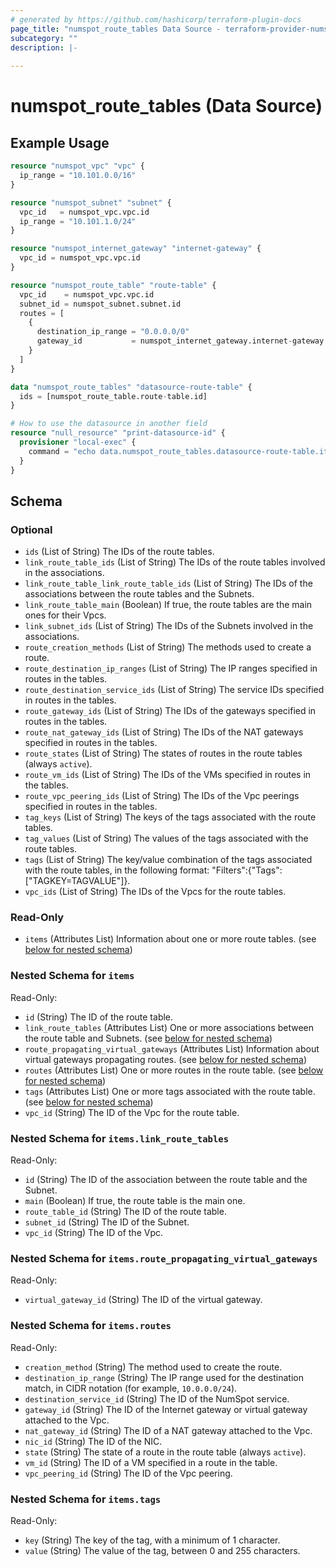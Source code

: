 ```yaml
---
# generated by https://github.com/hashicorp/terraform-plugin-docs
page_title: "numspot_route_tables Data Source - terraform-provider-numspot"
subcategory: ""
description: |-
  
---
```


# numspot_route_tables (Data Source)



## Example Usage

```terraform
resource "numspot_vpc" "vpc" {
  ip_range = "10.101.0.0/16"
}

resource "numspot_subnet" "subnet" {
  vpc_id   = numspot_vpc.vpc.id
  ip_range = "10.101.1.0/24"
}

resource "numspot_internet_gateway" "internet-gateway" {
  vpc_id = numspot_vpc.vpc.id
}

resource "numspot_route_table" "route-table" {
  vpc_id    = numspot_vpc.vpc.id
  subnet_id = numspot_subnet.subnet.id
  routes = [
    {
      destination_ip_range = "0.0.0.0/0"
      gateway_id           = numspot_internet_gateway.internet-gateway.id
    }
  ]
}

data "numspot_route_tables" "datasource-route-table" {
  ids = [numspot_route_table.route-table.id]
}

# How to use the datasource in another field
resource "null_resource" "print-datasource-id" {
  provisioner "local-exec" {
    command = "echo data.numspot_route_tables.datasource-route-table.items.0.id"
  }
}
```

<!-- schema generated by tfplugindocs -->
## Schema

### Optional

- `ids` (List of String) The IDs of the route tables.
- `link_route_table_ids` (List of String) The IDs of the route tables involved in the associations.
- `link_route_table_link_route_table_ids` (List of String) The IDs of the associations between the route tables and the Subnets.
- `link_route_table_main` (Boolean) If true, the route tables are the main ones for their Vpcs.
- `link_subnet_ids` (List of String) The IDs of the Subnets involved in the associations.
- `route_creation_methods` (List of String) The methods used to create a route.
- `route_destination_ip_ranges` (List of String) The IP ranges specified in routes in the tables.
- `route_destination_service_ids` (List of String) The service IDs specified in routes in the tables.
- `route_gateway_ids` (List of String) The IDs of the gateways specified in routes in the tables.
- `route_nat_gateway_ids` (List of String) The IDs of the NAT gateways specified in routes in the tables.
- `route_states` (List of String) The states of routes in the route tables (always `active`).
- `route_vm_ids` (List of String) The IDs of the VMs specified in routes in the tables.
- `route_vpc_peering_ids` (List of String) The IDs of the Vpc peerings specified in routes in the tables.
- `tag_keys` (List of String) The keys of the tags associated with the route tables.
- `tag_values` (List of String) The values of the tags associated with the route tables.
- `tags` (List of String) The key/value combination of the tags associated with the route tables, in the following format: &quot;Filters&quot;:{&quot;Tags&quot;:[&quot;TAGKEY=TAGVALUE&quot;]}.
- `vpc_ids` (List of String) The IDs of the Vpcs for the route tables.

### Read-Only

- `items` (Attributes List) Information about one or more route tables. (see [below for nested schema](#nestedatt--items))

<a id="nestedatt--items"></a>
### Nested Schema for `items`

Read-Only:

- `id` (String) The ID of the route table.
- `link_route_tables` (Attributes List) One or more associations between the route table and Subnets. (see [below for nested schema](#nestedatt--items--link_route_tables))
- `route_propagating_virtual_gateways` (Attributes List) Information about virtual gateways propagating routes. (see [below for nested schema](#nestedatt--items--route_propagating_virtual_gateways))
- `routes` (Attributes List) One or more routes in the route table. (see [below for nested schema](#nestedatt--items--routes))
- `tags` (Attributes List) One or more tags associated with the route table. (see [below for nested schema](#nestedatt--items--tags))
- `vpc_id` (String) The ID of the Vpc for the route table.

<a id="nestedatt--items--link_route_tables"></a>
### Nested Schema for `items.link_route_tables`

Read-Only:

- `id` (String) The ID of the association between the route table and the Subnet.
- `main` (Boolean) If true, the route table is the main one.
- `route_table_id` (String) The ID of the route table.
- `subnet_id` (String) The ID of the Subnet.
- `vpc_id` (String) The ID of the Vpc.


<a id="nestedatt--items--route_propagating_virtual_gateways"></a>
### Nested Schema for `items.route_propagating_virtual_gateways`

Read-Only:

- `virtual_gateway_id` (String) The ID of the virtual gateway.


<a id="nestedatt--items--routes"></a>
### Nested Schema for `items.routes`

Read-Only:

- `creation_method` (String) The method used to create the route.
- `destination_ip_range` (String) The IP range used for the destination match, in CIDR notation (for example, `10.0.0.0/24`).
- `destination_service_id` (String) The ID of the NumSpot service.
- `gateway_id` (String) The ID of the Internet gateway or virtual gateway attached to the Vpc.
- `nat_gateway_id` (String) The ID of a NAT gateway attached to the Vpc.
- `nic_id` (String) The ID of the NIC.
- `state` (String) The state of a route in the route table (always `active`).
- `vm_id` (String) The ID of a VM specified in a route in the table.
- `vpc_peering_id` (String) The ID of the Vpc peering.


<a id="nestedatt--items--tags"></a>
### Nested Schema for `items.tags`

Read-Only:

- `key` (String) The key of the tag, with a minimum of 1 character.
- `value` (String) The value of the tag, between 0 and 255 characters.
